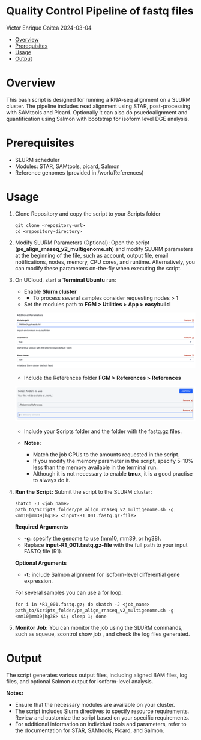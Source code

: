Quality Control Pipeline of fastq files
================
Victor Enrique Goitea
2024-03-04

- [Overview](#overview)
- [Prerequisites](#prerequisites)
- [Usage](#usage)
- [Output](#output)

# Overview

This bash script is designed for running a RNA-seq alignment on a SLURM
cluster. The pipeline includes read alignment using STAR,
post-processing with SAMtools and Picard. Optionally it can also do
psuedoalignment and quantification using Salmon with bootstrap for
isoform level DGE analysis.

# Prerequisites

- SLURM scheduler
- Modules: STAR, SAMtools, picard, Salmon
- Reference genomes (provided in /work/References)

# Usage

1.  Clone Repository and copy the script to your Scripts folder

        git clone <repository-url> 
        cd <repository-directory> 

2.  Modify SLURM Parameters (Optional): Open the script
    (**pe_align_rnaseq_v2_multigenome.sh**) and modify SLURM parameters
    at the beginning of the file, such as account, output file, email
    notifications, nodes, memory, CPU cores, and runtime. Alternatively,
    you can modify these parameters on-the-fly when executing the
    script.

3.  On UCloud, start a **Terminal Ubuntu** run:

    - Enable **Slurm cluster**
    - - To process several samples consider requesting nodes \> 1
    - Set the modules path to **FGM \> Utilities \> App \> easybuild**

    ![](../img/terminal_slurm.png)

    - Include the References folder **FGM \> References \> References**

    ![](../img/terminal_folders.png)

    - Include your Scripts folder and the folder with the fastq.gz
      files.

    - **Notes:**

      - Match the job CPUs to the amounts requested in the script.
      - If you modify the memory parameter in the script, specify 5-10%
        less than the memory available in the terminal run.
      - Although it is not necessary to enable **tmux**, it is a good
        practise to always do it.

4.  **Run the Script:** Submit the script to the SLURM cluster:

        sbatch -J <job_name> path_to/Scripts_folder/pe_align_rnaseq_v2_multigenome.sh -g <mm10|mm39|hg38> <input-R1_001.fastq.gz-file> 

    **Required Arguments**

    - **-g:** specify the genome to use (mm10, mm39, or hg38).
    - Replace **input-R1_001.fastq.gz-file** with the full path to your
      input FASTQ file (R1).

    **Optional Arguments**

    - **-t:** include Salmon alignment for isoform-level differential
      gene expression.

    For several samples you can use a for loop:

        for i in *R1_001.fastq.gz; do sbatch -J <job_name> path_to/Scripts_folder/pe_align_rnaseq_v2_multigenome.sh -g <mm10|mm39|hg38> $i; sleep 1; done

5.  **Monitor Job:** You can monitor the job using the SLURM commands,
    such as squeue, scontrol show job <job-id>, and check the log files
    generated.

# Output

The script generates various output files, including aligned BAM files,
log files, and optional Salmon output for isoform-level analysis.

**Notes:**  
- Ensure that the necessary modules are available on your cluster.  
- The script includes Slurm directives to specify resource requirements.
Review and customize the script based on your specific requirements.  
- For additional information on individual tools and parameters, refer
to the documentation for STAR, SAMtools, Picard, and Salmon.
